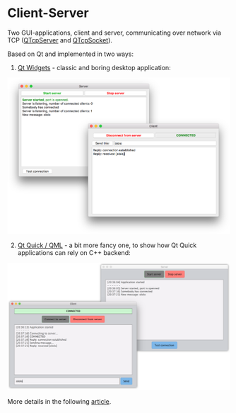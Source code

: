 # Client-Server

Two GUI-applications, client and server, communicating over network via TCP ([QTcpServer](http://doc.qt.io/qt-5/qtcpserver.html) and [QTcpSocket](http://doc.qt.io/qt-5/qtcpsocket.html)).

Based on Qt and implemented in two ways:

1. [Qt Widgets](https://doc.qt.io/qt-5.10/qtwidgets-index.html) - classic and boring desktop application:

![client-server](/img/widgets-client-server.png "Client-server apps on Qt Widgets")

2. [Qt Quick / QML](https://doc.qt.io/qt-5.10/qtquick-index.html) - a bit more fancy one, to show how Qt Quick applications can rely on C++ backend:

![client-server](/img/qml-client-server.png "Client-server apps on Qt Quick/QML")

More details in the following [article](https://retifrav.github.io/blog/2018/03/08/qt-client-server-qml/).
